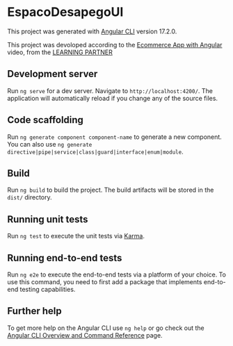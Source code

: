 # EspacoDesapegoUI

This project was generated with [Angular CLI](https://github.com/angular/angular-cli) version 17.2.0.

This project was devoloped according to the [Ecommerce App with Angular](https://www.youtube.com/watch?v=hejR2GfFXiA&t=941s) video, from the [LEARNING PARTNER](https://www.youtube.com/@LearningPartnerDigital) 

## Development server

Run `ng serve` for a dev server. Navigate to `http://localhost:4200/`. The application will automatically reload if you change any of the source files.

## Code scaffolding

Run `ng generate component component-name` to generate a new component. You can also use `ng generate directive|pipe|service|class|guard|interface|enum|module`.

## Build

Run `ng build` to build the project. The build artifacts will be stored in the `dist/` directory.

## Running unit tests

Run `ng test` to execute the unit tests via [Karma](https://karma-runner.github.io).

## Running end-to-end tests

Run `ng e2e` to execute the end-to-end tests via a platform of your choice. To use this command, you need to first add a package that implements end-to-end testing capabilities.

## Further help

To get more help on the Angular CLI use `ng help` or go check out the [Angular CLI Overview and Command Reference](https://angular.io/cli) page.
